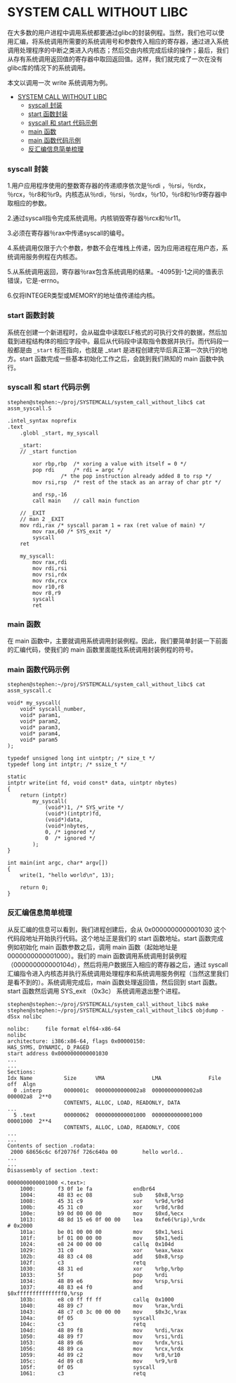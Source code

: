 
SYSTEM CALL WITHOUT LIBC
========================

在大多数的用户进程中调用系统都要通过glibc的封装例程。当然，我们也可以使用汇编，将系统调用所需要的系统调用号和参数传入相应的寄存器，通过进入系统调用处理程序的中断之类进入内核态；然后交由内核完成后续的操作；最后，我们从存有系统调用返回值的寄存器中取回返回值。这样，我们就完成了一次在没有glibc库的情况下的系统调用。


本文以调用一次 write 系统调用为例。


- [SYSTEM CALL WITHOUT LIBC](#system-call-without-libc)
    - [syscall 封装](#syscall-封装)
    - [start 函数封装](#start-函数封装)
    - [syscall 和 start 代码示例](#syscall-和-start-代码示例)
    - [main 函数](#main-函数)
    - [main 函数代码示例](#main-函数代码示例)
    - [反汇编信息简单梳理](#反汇编信息简单梳理)


### syscall 封装

1.用户应用程序使用的整数寄存器的传递顺序依次是％rdi ，％rsi，％rdx，％rcx，％r8和％r9。内核态从％rdi，％rsi，％rdx，％r10，％r8和％r9寄存器中取相应的参数。

2.通过syscall指令完成系统调用。内核销毁寄存器％rcx和％r11。

3.必须在寄存器％rax中传递syscall的编号。

4.系统调用仅限于六个参数，参数不会在堆栈上传递，因为应用进程在用户态，系统调用服务例程在内核态。

5.从系统调用返回，寄存器％rax包含系统调用的结果。-4095到-1之间的值表示错误，它是-errno。

6.仅将INTEGER类型或MEMORY的地址值传递给内核。


### start 函数封装

系统在创建一个新进程时，会从磁盘中读取ELF格式的可执行文件的数据，然后加载到进程结构体的相应字段中。最后从代码段中读取指令数据并执行。而代码段一般都是由 ``` _start ``` 标签指向，也就是 _start 是进程创建完毕后真正第一次执行的地方。start 函数完成一些基本初始化工作之后，会跳到我们熟知的 main 函数中执行。

### syscall 和 start 代码示例

```
stephen@stephen:~/proj/SYSTEMCALL/system_call_without_libc$ cat assm_syscall.S

.intel_syntax noprefix
.text
    .globl _start, my_syscall

    _start:
	// _start function
	
        xor rbp,rbp  /* xoring a value with itself = 0 */
        pop rdi      /* rdi = argc */
        	     /* the pop instruction already added 8 to rsp */
        mov rsi,rsp  /* rest of the stack as an array of char ptr */

        and rsp,-16
        call main    // call main function 

	// _EXIT
	// man 2 _EXIT
	mov rdi,rax /* syscall param 1 = rax (ret value of main) */
        mov rax,60 /* SYS_exit */
        syscall
	ret

    my_syscall:
        mov rax,rdi
        mov rdi,rsi
        mov rsi,rdx
        mov rdx,rcx
        mov r10,r8
        mov r8,r9
        syscall
        ret

```

### main 函数

在 main 函数中，主要就调用系统调用封装例程。因此，我们要简单封装一下前面的汇编代码，使我们的 main 函数里面能找系统调用封装例程的符号。

### main 函数代码示例

```
stephen@stephen:~/proj/SYSTEMCALL/system_call_without_libc$ cat assm_syscall.c

void* my_syscall(
    void* syscall_number,
    void* param1,
    void* param2,
    void* param3,
    void* param4,
    void* param5
);

typedef unsigned long int uintptr; /* size_t */
typedef long int intptr; /* ssize_t */

static
intptr write(int fd, void const* data, uintptr nbytes)
{
    return (intptr)
        my_syscall(
            (void*)1, /* SYS_write */
            (void*)(intptr)fd,
            (void*)data,
            (void*)nbytes,
            0, /* ignored */
            0  /* ignored */
        );
}

int main(int argc, char* argv[])
{
    write(1, "hello world\n", 13);

    return 0;
}

```


### 反汇编信息简单梳理

从反汇编的信息可以看到，我们进程创建后，会从 0x0000000000001030 这个代码段地址开始执行代码。这个地址正是我们的 start 函数地址。start 函数完成例如初始化 main 函数参数之后，调用 main 函数（起始地址是 0000000000001000）。我们的 main 函数调用系统调用封装例程（000000000000104d），然后将用户数据压入相应的寄存器之后，通过 syscall 汇编指令进入内核态并执行系统调用处理程序和系统调用服务例程（当然这里我们是看不到的）。系统调用完成后，main 函数处理返回值，然后回到 start 函数。 start 函数然后调用 SYS_exit （0x3c） 系统调用退出整个进程。

```
stephen@stephen:~/proj/SYSTEMCALL/system_call_without_libc$ make
stephen@stephen:~/proj/SYSTEMCALL/system_call_without_libc$ objdump -dSsx nolibc

nolibc:     file format elf64-x86-64
nolibc
architecture: i386:x86-64, flags 0x00000150:
HAS_SYMS, DYNAMIC, D_PAGED
start address 0x0000000000001030
...
...
Sections:
Idx Name          Size      VMA               LMA               File off  Algn
  0 .interp       0000001c  00000000000002a8  00000000000002a8  000002a8  2**0
                  CONTENTS, ALLOC, LOAD, READONLY, DATA
...
  5 .text         00000062  0000000000001000  0000000000001000  00001000  2**4
                  CONTENTS, ALLOC, LOAD, READONLY, CODE
...
...
Contents of section .rodata:
 2000 68656c6c 6f20776f 726c640a 00        hello world..
...
...
Disassembly of section .text:

0000000000001000 <.text>:
    1000:       f3 0f 1e fa             endbr64
    1004:       48 83 ec 08             sub    $0x8,%rsp
    1008:       45 31 c9                xor    %r9d,%r9d
    100b:       45 31 c0                xor    %r8d,%r8d
    100e:       b9 0d 00 00 00          mov    $0xd,%ecx
    1013:       48 8d 15 e6 0f 00 00    lea    0xfe6(%rip),%rdx        # 0x2000
    101a:       be 01 00 00 00          mov    $0x1,%esi
    101f:       bf 01 00 00 00          mov    $0x1,%edi
    1024:       e8 24 00 00 00          callq  0x104d
    1029:       31 c0                   xor    %eax,%eax
    102b:       48 83 c4 08             add    $0x8,%rsp
    102f:       c3                      retq
    1030:       48 31 ed                xor    %rbp,%rbp
    1033:       5f                      pop    %rdi
    1034:       48 89 e6                mov    %rsp,%rsi
    1037:       48 83 e4 f0             and    $0xfffffffffffffff0,%rsp
    103b:       e8 c0 ff ff ff          callq  0x1000
    1040:       48 89 c7                mov    %rax,%rdi
    1043:       48 c7 c0 3c 00 00 00    mov    $0x3c,%rax
    104a:       0f 05                   syscall
    104c:       c3                      retq
    104d:       48 89 f8                mov    %rdi,%rax
    1050:       48 89 f7                mov    %rsi,%rdi
    1053:       48 89 d6                mov    %rdx,%rsi
    1056:       48 89 ca                mov    %rcx,%rdx
    1059:       4d 89 c2                mov    %r8,%r10
    105c:       4d 89 c8                mov    %r9,%r8
    105f:       0f 05                   syscall
    1061:       c3                      retq

```